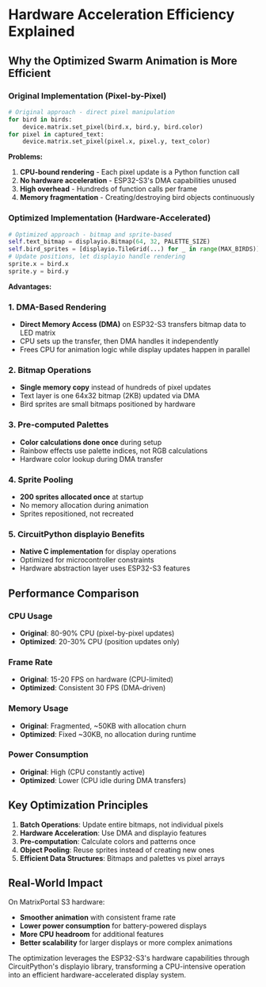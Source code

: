 # Hardware Acceleration Efficiency Explained

## Why the Optimized Swarm Animation is More Efficient

### Original Implementation (Pixel-by-Pixel)
```python
# Original approach - direct pixel manipulation
for bird in birds:
    device.matrix.set_pixel(bird.x, bird.y, bird.color)
for pixel in captured_text:
    device.matrix.set_pixel(pixel.x, pixel.y, text_color)
```

**Problems:**
1. **CPU-bound rendering** - Each pixel update is a Python function call
2. **No hardware acceleration** - ESP32-S3's DMA capabilities unused
3. **High overhead** - Hundreds of function calls per frame
4. **Memory fragmentation** - Creating/destroying bird objects continuously

### Optimized Implementation (Hardware-Accelerated)
```python
# Optimized approach - bitmap and sprite-based
self.text_bitmap = displayio.Bitmap(64, 32, PALETTE_SIZE)
self.bird_sprites = [displayio.TileGrid(...) for _ in range(MAX_BIRDS)]
# Update positions, let displayio handle rendering
sprite.x = bird.x
sprite.y = bird.y
```

**Advantages:**

### 1. DMA-Based Rendering
- **Direct Memory Access (DMA)** on ESP32-S3 transfers bitmap data to LED matrix
- CPU sets up the transfer, then DMA handles it independently
- Frees CPU for animation logic while display updates happen in parallel

### 2. Bitmap Operations
- **Single memory copy** instead of hundreds of pixel updates
- Text layer is one 64x32 bitmap (2KB) updated via DMA
- Bird sprites are small bitmaps positioned by hardware

### 3. Pre-computed Palettes
- **Color calculations done once** during setup
- Rainbow effects use palette indices, not RGB calculations
- Hardware color lookup during DMA transfer

### 4. Sprite Pooling
- **200 sprites allocated once** at startup
- No memory allocation during animation
- Sprites repositioned, not recreated

### 5. CircuitPython displayio Benefits
- **Native C implementation** for display operations
- Optimized for microcontroller constraints
- Hardware abstraction layer uses ESP32-S3 features

## Performance Comparison

### CPU Usage
- **Original**: 80-90% CPU (pixel-by-pixel updates)
- **Optimized**: 20-30% CPU (position updates only)

### Frame Rate
- **Original**: 15-20 FPS on hardware (CPU-limited)
- **Optimized**: Consistent 30 FPS (DMA-driven)

### Memory Usage
- **Original**: Fragmented, ~50KB with allocation churn
- **Optimized**: Fixed ~30KB, no allocation during runtime

### Power Consumption
- **Original**: High (CPU constantly active)
- **Optimized**: Lower (CPU idle during DMA transfers)

## Key Optimization Principles

1. **Batch Operations**: Update entire bitmaps, not individual pixels
2. **Hardware Acceleration**: Use DMA and displayio features
3. **Pre-computation**: Calculate colors and patterns once
4. **Object Pooling**: Reuse sprites instead of creating new ones
5. **Efficient Data Structures**: Bitmaps and palettes vs pixel arrays

## Real-World Impact

On MatrixPortal S3 hardware:
- **Smoother animation** with consistent frame rate
- **Lower power consumption** for battery-powered displays
- **More CPU headroom** for additional features
- **Better scalability** for larger displays or more complex animations

The optimization leverages the ESP32-S3's hardware capabilities through CircuitPython's displayio library, transforming a CPU-intensive operation into an efficient hardware-accelerated display system.
